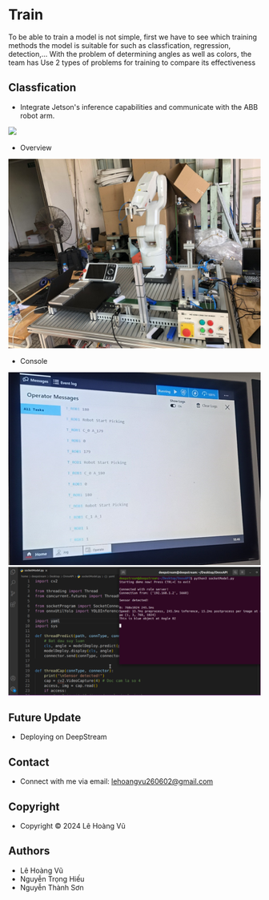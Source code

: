 # Train 

To be able to train a model is not simple, first we have to see which training methods the model is suitable for such as classfication, regression, detection,... With the problem of determining angles as well as colors, the team has Use 2 types of problems for training to compare its effectiveness

## Classfication

* Integrate Jetson's inference capabilities and communicate with the ABB robot arm.

<a href="https://youtu.be/C5XvOQaP5cA"><img src="https://github.com/leehoanzu/angle-detection/blob/main/screen-shots/automatic_operation.gif"></a> <br/>

* Overview

![`Overview`](https://github.com/leehoanzu/angle-detection/blob/main/screen-shots/genaral.jpg)

* Console

![`ABB robot console`](https://github.com/leehoanzu/angle-detection/blob/main/screen-shots/console_ABB.jpg) ![`Jetson Console`](https://github.com/leehoanzu/angle-detection/blob/main/screen-shots/yolo_results.png)

## Future Update

* Deploying on DeepStream

## Contact

* Connect with me via email: lehoangvu260602@gmail.com

## Copyright

* Copyright &#169; 2024 Lê Hoàng Vũ

## Authors

* Lê Hoàng Vũ
* Nguyễn Trọng Hiếu
* Nguyễn Thành Sơn
